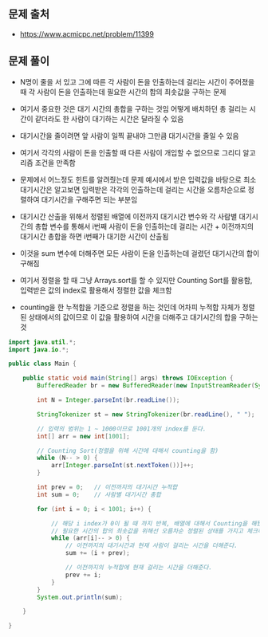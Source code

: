 ## 문제 출처
- https://www.acmicpc.net/problem/11399

## 문제 풀이
- N명이 줄을 서 있고 그에 따른 각 사람이 돈을 인출하는데 걸리는 시간이 주어졌을 때 각 사람이 돈을 인출하는데 필요한 시간의 합의 최솟값을 구하는 문제

- 여기서 중요한 것은 대기 시간의 총합을 구하는 것임 어떻게 배치하던 총 걸리는 시간이 같더라도 한 사람이 대기하는 시간은 달라질 수 있음

- 대기시간을 줄이려면 앞 사람이 일찍 끝내야 그만큼 대기시간을 줄일 수 있음

- 여기서 각각의 사람이 돈을 인출할 때 다른 사람이 개입할 수 없으므로 그리디 알고리즘 조건을 만족함

- 문제에서 어느정도 힌트를 알려줬는데 문제 예시에서 받은 입력값을 바탕으로 최소 대기시간은 알고보면 입력받은 각각의 인출하는데 걸리는 시간을 오름차순으로 정렬하여 대기시간을 구해주면 되는 부분임

- 대기시간 산출을 위해서 정렬된 배열에 이전까지 대기시간 변수와 각 사람별 대기시간의 총합 변수를 통해서 i번째 사람이 돈을 인출하는데 걸리는 시간 + 이전까지의 대기시간 총합을 하면 i번째가 대기한 시간이 산출됨

- 이것을 sum 변수에 더해주면 모든 사람이 돈을 인출하는데 걸렸던 대기시간의 합이 구해짐

- 여기서 정렬을 할 때 그냥 Arrays.sort를 할 수 있지만 Counting Sort를 활용함, 입력받은 값의 index로 활용해서 정렬한 값을 체크함

- counting을 한 누적합을 기준으로 정렬을 하는 것인데 어차피 누적합 자체가 정렬된 상태에서의 값이므로 이 값을 활용하여 시간을 더해주고 대기시간의 합을 구하는 것

```java
import java.util.*;
import java.io.*;

public class Main {

    public static void main(String[] args) throws IOException {
        BufferedReader br = new BufferedReader(new InputStreamReader(System.in));

        int N = Integer.parseInt(br.readLine());

        StringTokenizer st = new StringTokenizer(br.readLine(), " ");

        // 입력의 범위는 1 ~ 1000이므로 1001개의 index를 둔다.
        int[] arr = new int[1001];

        // Counting Sort(정렬을 위해 시간에 대해서 counting을 함)
        while (N-- > 0) {
            arr[Integer.parseInt(st.nextToken())]++;
        }

        int prev = 0;	// 이전까지의 대기시간 누적합
        int sum = 0;	// 사람별 대기시간 총합

        for (int i = 0; i < 1001; i++) {

            // 해당 i index가 0이 될 때 까지 반복, 배열에 대해서 Counting을 해뒀기 때문에 차례대로 순회하면서 체크함
            // 필요한 시간의 합의 최솟값을 위해선 오름차순 정렬된 상태를 가지고 체크하기 때문에 가능한 것
            while (arr[i]-- > 0) {
                // 이전까지의 대기시간과 현재 사람이 걸리는 시간을 더해준다.
                sum += (i + prev);

                // 이전까지의 누적합에 현재 걸리는 시간을 더해준다.
                prev += i;
            }
        }
        System.out.println(sum);

    }

}
```